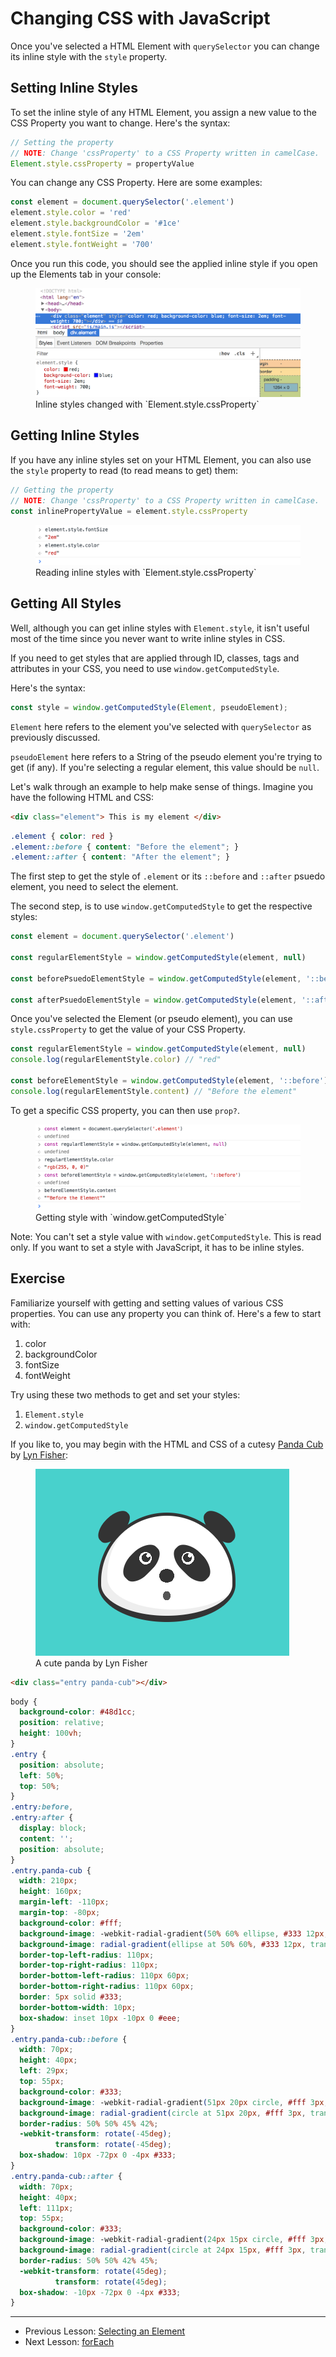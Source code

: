 <!-- TODO: Add Setting custom properties part -->
# Changing CSS with JavaScript

Once you've selected a HTML Element with `querySelector` you can change its inline style with the `style` property.

## Setting Inline Styles

To set the inline style of any HTML Element, you assign a new value to the CSS Property you want to change. Here's the syntax:

```js
// Setting the property
// NOTE: Change 'cssProperty' to a CSS Property written in camelCase.
Element.style.cssProperty = propertyValue
```

You can change any CSS Property. Here are some examples:

```js
const element = document.querySelector('.element')
element.style.color = 'red'
element.style.backgroundColor = '#1ce'
element.style.fontSize = '2em'
element.style.fontWeight = '700'
```

Once you run this code, you should see the applied inline style if you open up the Elements tab in your console:

<figure>
  <img src="../../images/dom-basics/style/set-inline-styles.png/" alt="Inline styles changed with `Element.style.cssProperty`">
  <figcaption>Inline styles changed with `Element.style.cssProperty`</figcaption>
</figure>

## Getting Inline Styles

If you have any inline styles set on your HTML Element, you can also use the `style` property to read (to read means to get) them:

```js
// Getting the property
// NOTE: Change 'cssProperty' to a CSS Property written in camelCase.
const inlinePropertyValue = element.style.cssProperty
```

<figure>
  <img src="../../images/dom-basics/style/get-inline-style.png/" alt="Reading inline styles with `Element.style.cssProperty`">
  <figcaption>Reading inline styles with `Element.style.cssProperty`</figcaption>
</figure>

## Getting All Styles

Well, although you can get inline styles with `Element.style`, it isn't useful most of the time since you never want to write inline styles in CSS.

If you need to get styles that are applied through ID, classes, tags and attributes in your CSS, you need to use `window.getComputedStyle`.

Here's the syntax:

```js
const style = window.getComputedStyle(Element, pseudoElement);
```

`Element` here refers to the element you've selected with `querySelector` as previously discussed.

`pseudoElement` here refers to a String of the pseudo element you're trying to get (if any). If you're selecting a regular element, this value should be `null`.

Let's walk through an example to help make sense of things. Imagine you have the following HTML and CSS:

```html
<div class="element"> This is my element </div>
```

```css
.element { color: red }
.element::before { content: "Before the element"; }
.element::after { content: "After the element"; }
```

The first step to get the style of `.element` or its `::before` and `::after` psuedo element, you need to select the element.

The second step, is to use `window.getComputedStyle` to get the respective styles:

```js
const element = document.querySelector('.element')

const regularElementStyle = window.getComputedStyle(element, null)

const beforePsuedoElementStyle = window.getComputedStyle(element, '::before')

const afterPsuedoElementStyle = window.getComputedStyle(element, '::after')
```

Once you've selected the Element (or pseudo element), you can use `style.cssProperty` to get the value of your CSS Property.

```js
const regularElementStyle = window.getComputedStyle(element, null)
console.log(regularElementStyle.color) // "red"

const beforeElementStyle = window.getComputedStyle(element, '::before')
console.log(regularElementStyle.content) // "Before the element"
```

To get a specific CSS property, you can then use `prop?`.

<figure>
  <img src="../../images/dom-basics/style/get-style.png/" alt="Getting style with `window.getComputedStyle`">
  <figcaption>Getting style with `window.getComputedStyle`</figcaption>
</figure>

Note: You can't set a style value with `window.getComputedStyle`. This is read only. If you want to set a style with JavaScript, it has to be inline styles.

## Exercise

Familiarize yourself with getting and setting values of various CSS properties. You can use any property you can think of. Here's a few to start with:

1. color
2. backgroundColor
3. fontSize
4. fontWeight

Try using these two methods to get and set your styles:

1. `Element.style`
2. `window.getComputedStyle`

If you like to, you may begin with the HTML and CSS of a cutesy [Panda Cub](https://codepen.io/lynnandtonic/pen/RKRmxx) by [Lyn Fisher](https://twitter.com/lynnandtonic):

<figure>
  <img src="../../images/dom-basics/style/panda.png/" alt="A cute panda by Lyn Fisher">
  <figcaption>A cute panda by Lyn Fisher</figcaption>
</figure>

```html
<div class="entry panda-cub"></div>
```

```css
body {
  background-color: #48d1cc;
  position: relative;
  height: 100vh;
}
.entry {
  position: absolute;
  left: 50%;
  top: 50%;
}
.entry:before,
.entry:after {
  display: block;
  content: '';
  position: absolute;
}
.entry.panda-cub {
  width: 210px;
  height: 160px;
  margin-left: -110px;
  margin-top: -80px;
  background-color: #fff;
  background-image: -webkit-radial-gradient(50% 60% ellipse, #333 12px, transparent 12px), -webkit-radial-gradient(50% 80% ellipse, #555 6px, transparent 6px);
  background-image: radial-gradient(ellipse at 50% 60%, #333 12px, transparent 12px), radial-gradient(ellipse at 50% 80%, #555 6px, transparent 6px);
  border-top-left-radius: 110px;
  border-top-right-radius: 110px;
  border-bottom-left-radius: 110px 60px;
  border-bottom-right-radius: 110px 60px;
  border: 5px solid #333;
  border-bottom-width: 10px;
  box-shadow: inset 10px -10px 0 #eee;
}
.entry.panda-cub::before {
  width: 70px;
  height: 40px;
  left: 29px;
  top: 55px;
  background-color: #333;
  background-image: -webkit-radial-gradient(51px 20px circle, #fff 3px, transparent 3px), -webkit-radial-gradient(46px 20px circle, #333 7px, transparent 7px), -webkit-radial-gradient(45px 20px circle, #fff 10px, transparent 10px);
  background-image: radial-gradient(circle at 51px 20px, #fff 3px, transparent 3px), radial-gradient(circle at 46px 20px, #333 7px, transparent 7px), radial-gradient(circle at 45px 20px, #fff 10px, transparent 10px);
  border-radius: 50% 50% 45% 42%;
  -webkit-transform: rotate(-45deg);
          transform: rotate(-45deg);
  box-shadow: 10px -72px 0 -4px #333;
}
.entry.panda-cub::after {
  width: 70px;
  height: 40px;
  left: 111px;
  top: 55px;
  background-color: #333;
  background-image: -webkit-radial-gradient(24px 15px circle, #fff 3px, transparent 3px), -webkit-radial-gradient(24px 20px circle, #333 7px, transparent 7px), -webkit-radial-gradient(25px 20px circle, #fff 10px, transparent 10px);
  background-image: radial-gradient(circle at 24px 15px, #fff 3px, transparent 3px), radial-gradient(circle at 24px 20px, #333 7px, transparent 7px), radial-gradient(circle at 25px 20px, #fff 10px, transparent 10px);
  border-radius: 50% 50% 42% 45%;
  -webkit-transform: rotate(45deg);
          transform: rotate(45deg);
  box-shadow: -10px -72px 0 -4px #333;
}
```

---

- Previous Lesson: [Selecting an Element](02.selecting-an-element.md)
- Next Lesson: [forEach](04.foreach.md)